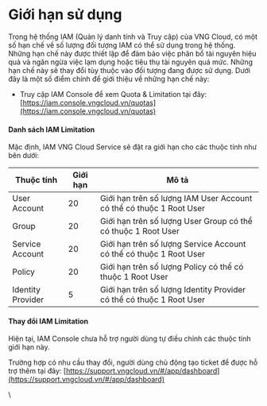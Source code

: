 # Giới hạn sử dụng

Trong hệ thống IAM (Quản lý danh tính và Truy cập) của VNG Cloud, có một số hạn chế về số lượng  đối tượng IAM có thể sử dụng trong hệ thống. Những hạn chế này được thiết lập để đảm bảo việc phân bổ tài nguyên hiệu quả và ngăn ngừa việc lạm dụng hoặc tiêu thụ tài nguyên quá mức. Những hạn chế này sẽ thay đổi tùy thuộc vào đối tượng đang được sử dụng. Dưới đây là một số điểm chính để giới thiệu về những hạn chế này:

* Truy cập IAM Console để xem Quota & Limitation tại đây: [https://iam.console.vngcloud.vn/quotas](https://iam.console.vngcloud.vn/quotas)

#### Danh sách IAM Limitation <a href="#quota-and-limitation-danhsachiamlimitation" id="quota-and-limitation-danhsachiamlimitation"></a>

Mặc định, IAM VNG Cloud Service sẽ đặt ra giới hạn cho các thuộc tính như bên dưới:

| Thuộc tính        | Giới hạn | Mô tả                                                                |
| ----------------- | -------- | -------------------------------------------------------------------- |
| User Account      | 20       | Giới hạn trên số lượng IAM User Account có thể có thuộc 1 Root User  |
| Group             | 20       | Giới hạn trên số lượng User Group có thể có thuộc 1 Root User        |
| Service Account   | 20       | Giới hạn trên số lượng Service Account có thể có thuộc 1 Root User   |
| Policy            | 20       | Giới hạn trên số lượng Policy có thể có thuộc 1 Root User            |
| Identity Provider | 5        | Giới hạn trên số lượng Identity Provider có thể có thuộc 1 Root User |

#### Thay đổi IAM Limitation <a href="#quota-and-limitation-thaydoiiamlimitation" id="quota-and-limitation-thaydoiiamlimitation"></a>

Hiện tại, IAM Console chưa hỗ trợ người dùng tự điều chỉnh các thuộc tính giới hạn này.

Trường hợp có nhu cầu thay đổi, người dùng chủ động tạo ticket để được hỗ trợ thêm tại đây: [https://support.vngcloud.vn/#/app/dashboard](https://support.vngcloud.vn/#/app/dashboard)

\

